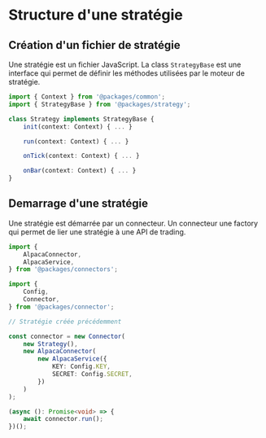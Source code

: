 # Structure d'une stratégie

## Création d'un fichier de stratégie

Une stratégie est un fichier JavaScript. La class `StrategyBase` est une interface qui permet de définir les méthodes utilisées par le moteur de stratégie.

```ts
import { Context } from '@packages/common';
import { StrategyBase } from '@packages/strategy';

class Strategy implements StrategyBase {
    init(context: Context) { ... }

    run(context: Context) { ... }

    onTick(context: Context) { ... }

    onBar(context: Context) { ... }
}
```

## Demarrage d'une stratégie

Une stratégie est démarrée par un connecteur. Un connecteur une factory qui permet de lier une stratégie à une API de trading.

```ts
import {
	AlpacaConnector,
	AlpacaService,
} from '@packages/connectors';

import {
	Config,
	Connector,
} from '@packages/connector';

// Stratégie créée précédemment

const connector = new Connector(
	new Strategy(),
	new AlpacaConnector(
		new AlpacaService({
			KEY: Config.KEY,
			SECRET: Config.SECRET,
		})
	)
);

(async (): Promise<void> => {
	await connector.run();
})();
```